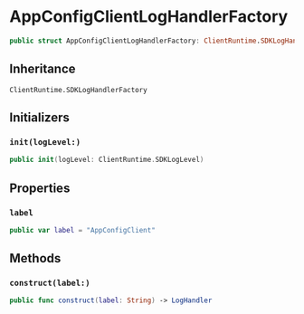 # AppConfigClientLogHandlerFactory

``` swift
public struct AppConfigClientLogHandlerFactory: ClientRuntime.SDKLogHandlerFactory 
```

## Inheritance

`ClientRuntime.SDKLogHandlerFactory`

## Initializers

### `init(logLevel:)`

``` swift
public init(logLevel: ClientRuntime.SDKLogLevel) 
```

## Properties

### `label`

``` swift
public var label = "AppConfigClient"
```

## Methods

### `construct(label:)`

``` swift
public func construct(label: String) -> LogHandler 
```
